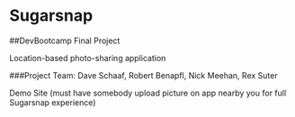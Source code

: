 Sugarsnap
=========


##DevBootcamp Final Project

Location-based photo-sharing application

###Project Team: Dave Schaaf, Robert Benapfl, Nick Meehan, Rex Suter




[](http://sugarsnap.herokuapp.com/demo) Demo Site (must have somebody upload picture on app nearby you for full Sugarsnap experience)

